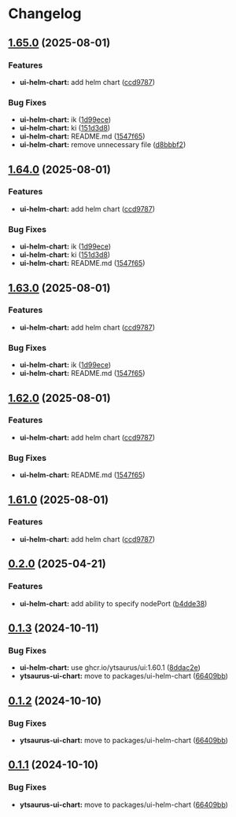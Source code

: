 # Changelog

## [1.65.0](https://github.com/ma-efremoff/my-test-repo/compare/ytsaurus-ui-chart-v1.64.0...ytsaurus-ui-chart-v1.65.0) (2025-08-01)


### Features

* **ui-helm-chart:** add helm chart ([ccd9787](https://github.com/ma-efremoff/my-test-repo/commit/ccd9787e209121e715f9be39d442c9feedf933db))


### Bug Fixes

* **ui-helm-chart:** ik ([1d99ece](https://github.com/ma-efremoff/my-test-repo/commit/1d99ece93515aaa3d5954f582a430521b0fae954))
* **ui-helm-chart:** ki ([151d3d8](https://github.com/ma-efremoff/my-test-repo/commit/151d3d82236ab493f402aa5edde64a9ecaddf44a))
* **ui-helm-chart:** README.md ([1547f65](https://github.com/ma-efremoff/my-test-repo/commit/1547f658667f52b3fd39ba9daaf0e6723ceb1955))
* **ui-helm-chart:** remove unnecessary file ([d8bbbf2](https://github.com/ma-efremoff/my-test-repo/commit/d8bbbf2bdb528a3e1a10b00c723acfe03419ced5))

## [1.64.0](https://github.com/ma-efremoff/my-test-repo/compare/ytsaurus-ui-chart-v1.63.0...ytsaurus-ui-chart-v1.64.0) (2025-08-01)


### Features

* **ui-helm-chart:** add helm chart ([ccd9787](https://github.com/ma-efremoff/my-test-repo/commit/ccd9787e209121e715f9be39d442c9feedf933db))


### Bug Fixes

* **ui-helm-chart:** ik ([1d99ece](https://github.com/ma-efremoff/my-test-repo/commit/1d99ece93515aaa3d5954f582a430521b0fae954))
* **ui-helm-chart:** ki ([151d3d8](https://github.com/ma-efremoff/my-test-repo/commit/151d3d82236ab493f402aa5edde64a9ecaddf44a))
* **ui-helm-chart:** README.md ([1547f65](https://github.com/ma-efremoff/my-test-repo/commit/1547f658667f52b3fd39ba9daaf0e6723ceb1955))

## [1.63.0](https://github.com/ma-efremoff/my-test-repo/compare/ytsaurus-ui-chart-v1.62.0...ytsaurus-ui-chart-v1.63.0) (2025-08-01)


### Features

* **ui-helm-chart:** add helm chart ([ccd9787](https://github.com/ma-efremoff/my-test-repo/commit/ccd9787e209121e715f9be39d442c9feedf933db))


### Bug Fixes

* **ui-helm-chart:** ik ([1d99ece](https://github.com/ma-efremoff/my-test-repo/commit/1d99ece93515aaa3d5954f582a430521b0fae954))
* **ui-helm-chart:** README.md ([1547f65](https://github.com/ma-efremoff/my-test-repo/commit/1547f658667f52b3fd39ba9daaf0e6723ceb1955))

## [1.62.0](https://github.com/ma-efremoff/my-test-repo/compare/ytsaurus-ui-chart-v1.61.0...ytsaurus-ui-chart-v1.62.0) (2025-08-01)


### Features

* **ui-helm-chart:** add helm chart ([ccd9787](https://github.com/ma-efremoff/my-test-repo/commit/ccd9787e209121e715f9be39d442c9feedf933db))


### Bug Fixes

* **ui-helm-chart:** README.md ([1547f65](https://github.com/ma-efremoff/my-test-repo/commit/1547f658667f52b3fd39ba9daaf0e6723ceb1955))

## [1.61.0](https://github.com/ma-efremoff/my-test-repo/compare/ytsaurus-ui-chart-v1.60.1...ytsaurus-ui-chart-v1.61.0) (2025-08-01)


### Features

* **ui-helm-chart:** add helm chart ([ccd9787](https://github.com/ma-efremoff/my-test-repo/commit/ccd9787e209121e715f9be39d442c9feedf933db))

## [0.2.0](https://github.com/ytsaurus/ytsaurus-ui/compare/ytsaurus-ui-chart-v0.1.3...ytsaurus-ui-chart-v0.2.0) (2025-04-21)


### Features

* **ui-helm-chart:** add ability to specify nodePort ([b4dde38](https://github.com/ytsaurus/ytsaurus-ui/commit/b4dde38a0ec1dee964d124dcbdc4ab7d52590573))

## [0.1.3](https://github.com/ytsaurus/ytsaurus-ui/compare/ytsaurus-ui-chart-v0.1.2...ytsaurus-ui-chart-v0.1.3) (2024-10-11)


### Bug Fixes

* **ui-helm-chart:** use ghcr.io/ytsaurus/ui:1.60.1 ([8ddac2e](https://github.com/ytsaurus/ytsaurus-ui/commit/8ddac2e0687c8862cf84ec8b1d754b3f8773c8b8))
* **ytsaurus-ui-chart:** move to packages/ui-helm-chart ([66409bb](https://github.com/ytsaurus/ytsaurus-ui/commit/66409bb46a6a18f33bbfe8572ab304cdc67d9b15))

## [0.1.2](https://github.com/ytsaurus/ytsaurus-ui/compare/ytsaurus-ui-chart-v0.1.1...ytsaurus-ui-chart-v0.1.2) (2024-10-10)


### Bug Fixes

* **ytsaurus-ui-chart:** move to packages/ui-helm-chart ([66409bb](https://github.com/ytsaurus/ytsaurus-ui/commit/66409bb46a6a18f33bbfe8572ab304cdc67d9b15))

## [0.1.1](https://github.com/ytsaurus/ytsaurus-ui/compare/ytsaurus-ui-chart-v0.1.0...ytsaurus-ui-chart-v0.1.1) (2024-10-10)


### Bug Fixes

* **ytsaurus-ui-chart:** move to packages/ui-helm-chart ([66409bb](https://github.com/ytsaurus/ytsaurus-ui/commit/66409bb46a6a18f33bbfe8572ab304cdc67d9b15))
